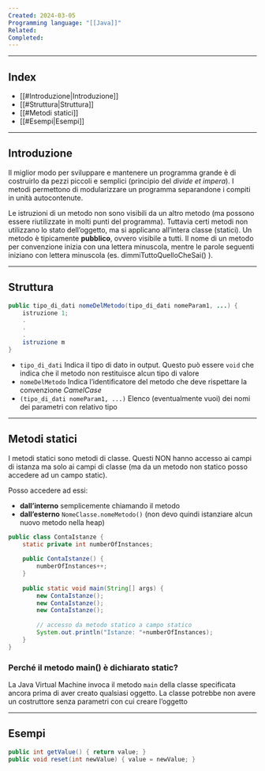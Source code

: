 ```yaml
---
Created: 2024-03-05
Programming language: "[[Java]]"
Related: 
Completed:
---
```

---
## Index
- [[#Introduzione|Introduzione]]
- [[#Struttura|Struttura]]
- [[#Metodi statici]]
- [[#Esempi|Esempi]]
---
## Introduzione
Il miglior modo per sviluppare e mantenere un programma grande è di costruirlo da pezzi piccoli e semplici (principio del *divide et impera*). I metodi permettono di modularizzare un programma separandone i compiti in unità autocontenute.

Le istruzioni di un metodo non sono visibili da un altro metodo (ma possono essere riutilizzate in molti punti del programma). Tuttavia certi metodi non utilizzano lo stato dell’oggetto, ma si applicano all’intera classe (statici).
Un metodo è tipicamente **pubblico**, ovvero visibile a tutti. Il nome di un metodo per convenzione inizia con una lettera minuscola, mentre le parole seguenti iniziano con lettera minuscola (es. dimmiTuttoQuelloCheSai() ).

---
## Struttura
```java
public tipo_di_dati nomeDelMetodo(tipo_di_dati nomeParam1, ...) {
	istruzione 1;
	.
	.
	.
	istruzione m
}
```

- `tipo_di_dati`
	Indica il tipo di dato in output. Questo può essere `void` che indica che il metodo non restituisce alcun tipo di valore
- `nomeDelMetodo`
	Indica l’identificatore del metodo che deve rispettare la convenzione *CamelCase*
- `(tipo_di_dati nomeParam1, ...)`
	Elenco (eventualmente vuoi) dei nomi dei parametri con relativo tipo

---
## Metodi statici
I metodi statici sono metodi di classe. Questi NON hanno accesso ai campi di istanza ma solo ai campi di classe (ma da un metodo non statico posso accedere ad un campo static).

Posso accedere ad essi:
- **dall’interno** semplicemente chiamando il metodo
- **dall’esterno** `NomeClasse.nomeMetodo()` (non devo quindi istanziare alcun nuovo metodo nella heap)

```java
public class ContaIstanze {
	static private int numberOfInstances;
	
	public ContaIstanze() {
		numberOfInstances++;
	}
	
	public static void main(String[] args) {
		new ContaIstanze();
		new ContaIstanze();
		new ContaIstanze();
		
		// accesso da metodo statico a campo statico
		System.out.println("Istanze: "+numberOfInstances);
	}
}
```

### Perché il metodo main() è dichiarato static?
La Java Virtual Machine invoca il metodo `main` della classe specificata ancora prima di aver creato qualsiasi oggetto.
La classe potrebbe non avere un costruttore senza parametri con cui creare l’oggetto

---
## Esempi

```java
public int getValue() { return value; }
public void reset(int newValue) { value = newValue; }
```